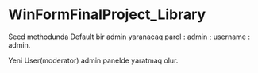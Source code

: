 # WinFormFinalProject_Library

Seed methodunda Default bir admin yaranacaq
parol : admin ;
username : admin.

Yeni User(moderator) admin panelde yaratmaq olur.
